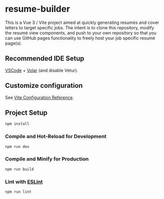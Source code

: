 # resume-builder

This is a Vue 3 / Vite project aimed at quickly generating resumés and cover letters to target specific jobs. The intent is to clone this repository, modify the resumé view components, and push to your own repository so that you can use GitHub pages functionality to freely host your job specific resumé page(s).

## Recommended IDE Setup

[VSCode](https://code.visualstudio.com/) + [Volar](https://marketplace.visualstudio.com/items?itemName=Vue.volar) (and disable Vetur).

## Customize configuration

See [Vite Configuration Reference](https://vitejs.dev/config/).

## Project Setup

```sh
npm install
```

### Compile and Hot-Reload for Development

```sh
npm run dev
```

### Compile and Minify for Production

```sh
npm run build
```

### Lint with [ESLint](https://eslint.org/)

```sh
npm run lint
```
